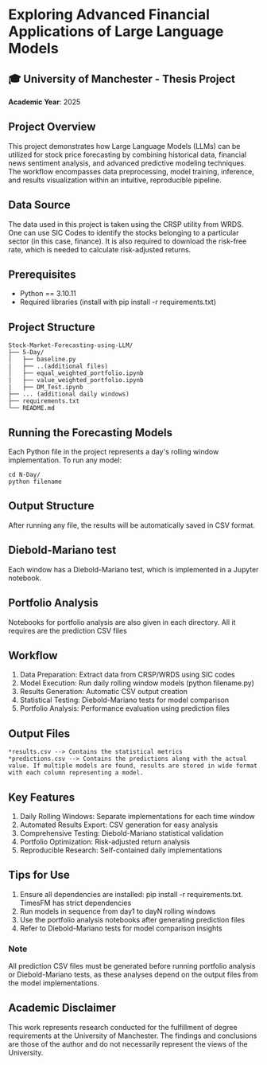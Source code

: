 # Exploring Advanced Financial Applications of Large Language Models

## 🎓 University of Manchester - Thesis Project
**Academic Year**: 2025

## Project Overview
This project demonstrates how Large Language Models (LLMs) can be utilized for stock price forecasting by combining historical data, financial news sentiment analysis, and advanced predictive modeling techniques. The workflow encompasses data preprocessing, model training, inference, and results visualization within an intuitive, reproducible pipeline.

## Data Source
The data used in this project is taken using the CRSP utility from WRDS. One can use SIC Codes to identify the stocks belonging to a particular sector (in this case, finance). It is also required to download the risk-free rate, which is needed to calculate risk-adjusted returns. 

## Prerequisites
- Python == 3.10.11
- Required libraries (install with pip install -r requirements.txt)

## Project Structure
```
Stock-Market-Forecasting-using-LLM/
├── 5-Day/
│   ├── baseline.py
|   ├── ..(additional files)
│   ├── equal_weighted_portfolio.ipynb
|   ├── value_weighted_portfolio.ipynb
|   ├── DM_Test.ipynb
├── ... (additional daily windows)
├── requirements.txt
└── README.md
```
## Running the Forecasting Models
Each Python file in the project represents a day's rolling window implementation. To run any model: 
```
cd N-Day/
python filename
```
## Output Structure
After running any file, the results will be automatically saved in CSV format.

## Diebold-Mariano test
Each window has a Diebold-Mariano test, which is implemented in a Jupyter notebook.

## Portfolio Analysis
Notebooks for portfolio analysis are also given in each directory. All it requires are the prediction CSV files 

## Workflow
1. Data Preparation: Extract data from CRSP/WRDS using SIC codes
2. Model Execution: Run daily rolling window models (python filename.py)
3. Results Generation: Automatic CSV output creation
4. Statistical Testing: Diebold-Mariano tests for model comparison
5. Portfolio Analysis: Performance evaluation using prediction files

## Output Files
```
*results.csv --> Contains the statistical metrics
*predictions.csv --> Contains the predictions along with the actual value. If multiple models are found, results are stored in wide format with each column representing a model.
```
## Key Features 
1. Daily Rolling Windows: Separate implementations for each time window
2. Automated Results Export: CSV generation for easy analysis
3. Comprehensive Testing: Diebold-Mariano statistical validation
4. Portfolio Optimization: Risk-adjusted return analysis
5. Reproducible Research: Self-contained daily implementations

## Tips for Use
1. Ensure all dependencies are installed: pip install -r requirements.txt. TimesFM has strict dependencies 
2. Run models in sequence from day1 to dayN rolling windows
3. Use the portfolio analysis notebooks after generating prediction files
4. Refer to Diebold-Mariano tests for model comparison insights

### Note
All prediction CSV files must be generated before running portfolio analysis or Diebold-Mariano tests, as these analyses depend on the output files from the model implementations.

## Academic Disclaimer
This work represents research conducted for the fulfillment of degree requirements at the University of Manchester. The findings and conclusions are those of the author and do not necessarily represent the views of the University.
